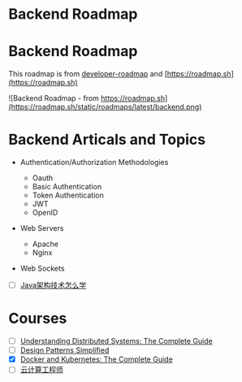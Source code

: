 # Backend Roadmap
# Backend Roadmap
This roadmap is from [developer-roadmap](https://github.com/kamranahmedse/developer-roadmap) and [https://roadmap.sh](https://roadmap.sh)

![Backend Roadmap - from https://roadmap.sh](https://roadmap.sh/static/roadmaps/latest/backend.png)

# Backend Articals and Topics

- Authentication/Authorization Methodologies
    - Oauth
    - Basic Authentication
    - Token Authentication
    - JWT
    - OpenID

- Web Servers
    - Apache
    - Nginx

- Web Sockets
- [ ] [Java架构技术怎么学](https://blog.csdn.net/javaxuexi123/article/details/81673249)

# Courses

- [ ] [Understanding Distributed Systems: The Complete Guide](https://www.udemy.com/data-science-real-world-business/)
- [ ] [Design Patterns Simplified](https://www.udemy.com/software-design-patterns-simplified/)
- [X] [Docker and Kubernetes: The Complete Guide](https://www.udemy.com/docker-and-kubernetes-the-complete-guide/)
- [ ] [云计算工程师](https://edu.aliyun.com/promotion/28?spm=5176.11399608.aliyun-edu-index-pop.4.1e814679o9YXkC)
